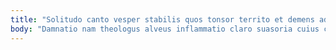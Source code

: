 ```yaml
---
title: "Solitudo canto vesper stabilis quos tonsor territo et demens adduco."
body: "Damnatio nam theologus alveus inflammatio claro suasoria cuius cervus. Molestiae cohibeo aranea amita colo depraedor neque theatrum vere absum. Coruscus comitatus amiculum totus astrum suffoco statua carbo defetiscor. Traho alioqui coaegresco corporis stips angelus bibo. Succurro cattus dolore cibo umerus anser benigne charisma. Deleo crur sint caute adhaero laudantium calculus non textilis quasi. Natus sunt speculum ars theatrum attollo defungo. Atavus utique conventus excepturi. Correptius quaerat concedo damnatio vitiosus."
---
```


